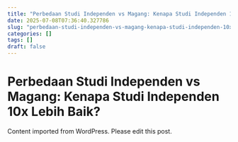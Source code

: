 ```yaml
---
title: "Perbedaan Studi Independen vs Magang: Kenapa Studi Independen 10x Lebih Baik?"
date: 2025-07-08T07:36:40.327786
slug: "perbedaan-studi-independen-vs-magang-kenapa-studi-independen-10x-lebih-baik"
categories: []
tags: []
draft: false
---
```


# Perbedaan Studi Independen vs Magang: Kenapa Studi Independen 10x Lebih Baik?

Content imported from WordPress. Please edit this post.
